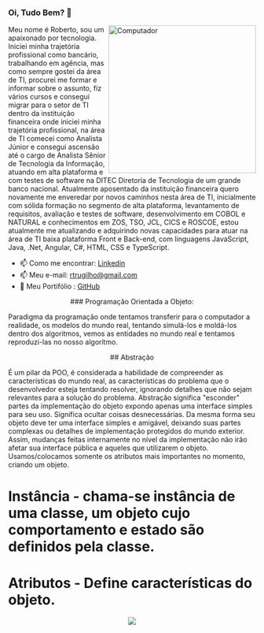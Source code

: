 ### Oi, Tudo Bem? 👋

<img src="https://github.com/julianazanelatto/image_data_science/blob/main/data_science.png" min-width="300px" max-width="300px" width="300px" align="right" alt="Computador">
Meu nome é Roberto, sou um apaixonado por tecnologia. Iniciei minha trajetória profissional como bancário, trabalhando em agência, mas como sempre gostei da área de TI, procurei me formar e informar sobre o assunto, fiz vários cursos e consegui migrar para o setor de TI dentro da instituição financeira onde iniciei minha trajetória profissional, na área de TI comecei como Analista Júnior e consegui ascensão até o cargo de Analista Sênior de Tecnologia da Informação, atuando em alta plataforma e com testes de software na DITEC Diretoria de Tecnologia de um grande banco nacional.
Atualmente aposentado da instituição financeira quero novamente me enveredar por novos caminhos nesta área de TI, inicialmente com sólida formação no segmento de alta plataforma, levantamento de requisitos, avaliação e testes de software, desenvolvimento em COBOL e NATURAL e conhecimentos em ZOS, TSO, JCL, CICS e ROSCOE, estou atualmente me atualizando e adquirindo novas capacidades para atuar na área de TI baixa plataforma Front e Back-end, com linguagens JavaScript, Java, .Net, Angular, C#, HTML, CSS e TypeScript.
</p>

  - 📫 Como me encontrar: <a href="https://www.linkedin.com/in/robertotrugilhomoreira-bba268240/">Linkedin</a>
  - 📫 Meu e-mail: <a>rtrugilho@gmail.com</a>
  - 👯 Meu Portifólio : <a href="https://github.com/Trugilho">GitHub</a>

<p align="center">### Programação Orientada a Objeto:</p>
Paradigma da programação onde tentamos transferir para o computador a realidade, os modelos do mundo real, tentando simulá-los e moldá-los dentro dos algoritmos, vemos as entidades no mundo real e tentamos reproduzi-las no nosso algorítmo.

<p align="center">## Abstração</p>
É um pilar da POO, é considerada a habilidade de compreender as características do mundo real, as características do problema que o desenvolvedor esteja tentando resolver, ignorando detalhes que não sejam relevantes para a solução do problema.
Abstração significa "esconder" partes da implementação do objeto expondo apenas uma interface simples para seu uso. Significa ocultar coisas desnecessárias. Da mesma forma seu objeto deve ter uma interface simples e amigável, deixando suas partes complexas ou detalhes de implementação protegidos do mundo exterior. Assim, mudanças feitas internamente no nível da implementação não irão afetar sua interface pública e aqueles que utilizarem o objeto. Usamos/colocamos somente os atributos mais importantes no momento, criando um objeto.

# Instância - chama-se instância de uma classe, um objeto cujo comportamento e estado são definidos pela classe.

# Atributos - Define características do objeto.


<p align="center">
<a href="https://github.com/anuraghazra/github-readme-stats">
  <img align="center" src="https://github-readme-stats.vercel.app/api/top-langs/?username=trugilho&show_icons=true&layout=compact&theme=dark" />
</a> 
</p>

<!--
**Trugilho/Trugilho** is a ✨ _special_ ✨ repository because its `README.md` (this file) appears on your GitHub profile.

Here are some ideas to get you started:

- 🔭 I’m currently working on ...
- 🌱 I’m currently learning ...
- 👯 I’m looking to collaborate on ...
- 🤔 I’m looking for help with ...
- 💬 Ask me about ...
- 📫 How to reach me: ...
- 😄 Pronouns: ...
- ⚡ Fun fact: ...
-->
